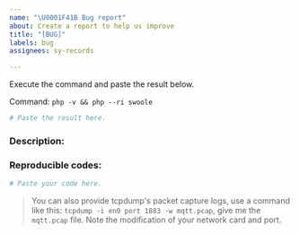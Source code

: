```yaml
---
name: "\U0001F41B Bug report"
about: Create a report to help us improve
title: "[BUG]"
labels: bug
assignees: sy-records

---
```


Execute the command and paste the result below.

Command: `php -v && php --ri swoole`

```bash
# Paste the result here.
```

### Description:


### Reproducible codes:

```php
# Paste your code here.
```

> You can also provide tcpdump's packet capture logs, use a command like this: `tcpdump -i en0 port 1883 -w mqtt.pcap`, give me the `mqtt.pcap` file.
> Note the modification of your network card and port.
